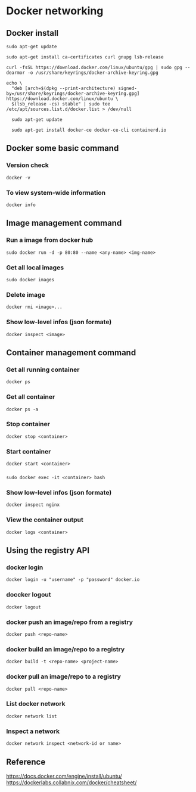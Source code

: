 # Docker networking

## Docker install
```
sudo apt-get update

sudo apt-get install ca-certificates curl gnupg lsb-release

curl -fsSL https://download.docker.com/linux/ubuntu/gpg | sudo gpg --dearmor -o /usr/share/keyrings/docker-archive-keyring.gpg

echo \
  "deb [arch=$(dpkg --print-architecture) signed-by=/usr/share/keyrings/docker-archive-keyring.gpg] https://download.docker.com/linux/ubuntu \
  $(lsb_release -cs) stable" | sudo tee /etc/apt/sources.list.d/docker.list > /dev/null

  sudo apt-get update

  sudo apt-get install docker-ce docker-ce-cli containerd.io
```

## Docker some basic command

### Version check
`docker -v`
### To view system-wide information
`docker info`

## Image management command

### Run a image from docker hub
`sudo docker run -d -p 80:80 --name <any-name> <img-name>`
### Get all local images
`sudo docker images`
### Delete image
`docker rmi <image>...`
### Show low-level infos (json formate)
`docker inspect <image>`

## Container management command

### Get all running container
`docker ps`
### Get all container
`docker ps -a`
### Stop container
`docker stop <container>`
### Start container
`docker start <container>`
### 
`sudo docker exec -it <container> bash`
### Show low-level infos (json formate)
`docker inspect nginx`
### View the container output
`docker logs <container>`

## Using the registry API

### docker login
`docker login -u "username" -p "password" docker.io`
### doccker logout
`docker logout`
### docker push an image/repo from a registry
`docker push <repo-name>`
### docker build an image/repo to a registry
`docker build -t <repo-name> <project-name>`
### docker pull an image/repo to a registry
`docker pull <repo-name>`

### List docker network
`docker network list`
### Inspect a network
`docker network inspect <network-id or name>`

## Reference

https://docs.docker.com/engine/install/ubuntu/
https://dockerlabs.collabnix.com/docker/cheatsheet/